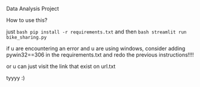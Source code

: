 Data Analysis Project

How to use this?

just ```bash pip install -r requirements.txt``` and then ```bash streamlit run bike_sharing.py```

if u are encountering an error and u are using windows, consider adding pywin32==306 in the requirements.txt and redo the previous instructions!!!!

or u can just visit the link that exist on url.txt

tyyyy :)
